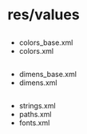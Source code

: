 <!--
Android resources are in values directory.
styles, colors, dimens, strings.
In fact, we can define them in any xml files.
So I think it's better to divide some files. Like this.
-->

# res/values

## <color>
- colors_base.xml
- colors.xml
## <dimen>
- dimens_base.xml
- dimens.xml
## <string>
- strings.xml
- paths.xml
- fonts.xml
## <style>
- themes.xml
- styles_base.xml
- styles_messages.xml
- styles_settings.xml
- ...


# Problems
- Direct written colors & dimens
- Many styles
-

- 当時の状況
  - 直書きの色、大きさ
  - 統一感のない文字サイズ
  -

- 修正の順番
  - コンフリクトを避ける
  - リソースの依存関係
  - リリースはステップbyステップ
  - 心持ち
    - 何かあったら速攻で直すぞ
    - インスタバグ
  - アイコン


- colors.xml
  - Why did I modify colors at first?
  - colors.xml & colors_palette.xml
  -

- colorsの修正
  - colors.xmlの指針
    - ファイル分割規則
    - 命名規則
  - 新しいファイルを作る
  - greyscaleから
  - 直書き箇所の修正
  - colors.xmlの修正

- dimensの修正
  - dimensの指針
    - ファイル分割規則
    - 命名規則
  - 直書き箇所の修正

- stylesからthemesを剥がす
  - themes.xml
  - バージョンに依存するのでちゃんとPRに記載
  - PRテンプレート
  - 背景の統一

- styleの指針
  - 先にstyleを揃えてから適用していくスタイル
- ツールバーの統一
- ボーダーの統一
- テキストの統一
- ボタンの統一
  - ボタンの影を取った話
  - width、heightもstyleに入れるべきか？
- リストの統一
  - リファクタリングしたくなったら？するんだよ！
- アイコンの統一
  - 命名規則
    - 形をそのまま入れる
  - DataBinding BindingAdapterの話
  - tintの話
  - スタイルの利用
  - ローディング中の表示
- styleが揃ってきたら画面ごとにPRを出す

- インスタバグの話
